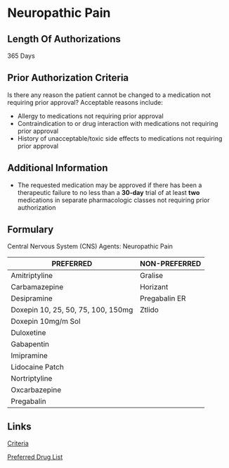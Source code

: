 # Neuropathic Pain

## Length Of Authorizations

365 Days

## Prior Authorization Criteria

Is there any reason the patient cannot be changed to a medication not requiring prior approval? Acceptable reasons include:

-   Allergy to medications not requiring prior approval
-   Contraindication to or drug interaction with medications not requiring prior approval
-   History of unacceptable/toxic side effects to medications not requiring prior approval

## Additional Information

-   The requested medication may be approved if there has been a therapeutic failure to no less than a **30-day** trial of at least **two** medications in separate pharmacologic classes not requiring prior authorization

## Formulary

Central Nervous System (CNS) Agents: Neuropathic Pain

| PREFERRED                          | NON-PREFERRED |
|------------------------------------|---------------|
| Amitriptyline                      | Gralise       |
| Carbamazepine                      | Horizant      |
| Desipramine                        | Pregabalin ER |
| Doxepin 10, 25, 50, 75, 100, 150mg | Ztlido        |
| Doxepin 10mg/m Sol                 |               |
| Duloxetine                         |               |
| Gabapentin                         |               |
| Imipramine                         |               |
| Lidocaine Patch                    |               |
| Nortriptyline                      |               |
| Oxcarbazepine                      |               |
| Pregabalin                         |               |

## Links

[Criteria](https://pharmacy.medicaid.ohio.gov/sites/default/files/20220415_UPDL_Criteria_FINAL_.pdf#page=39)

[Preferred Drug List](https://pharmacy.medicaid.ohio.gov/sites/default/files/20220701_UPDL_FINAL.pdf#page=16)
